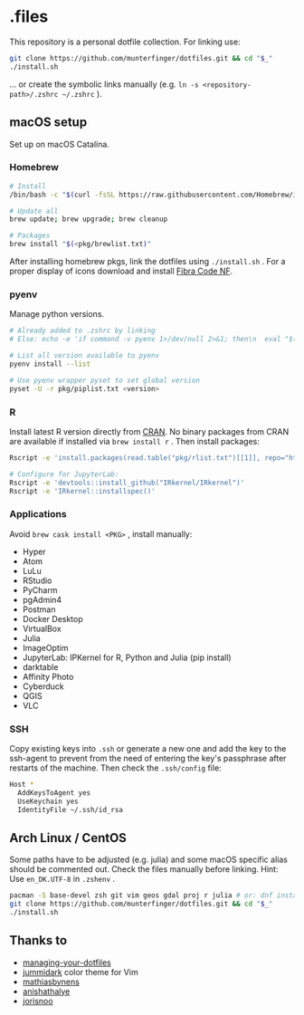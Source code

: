 # .files

This repository is a personal dotfile collection. For linking use:

``` bash
git clone https://github.com/munterfinger/dotfiles.git && cd "$_"
./install.sh
```

... or create the symbolic links manually (e.g. `ln -s <repository-path>/.zshrc ~/.zshrc` ).

## macOS setup

Set up on macOS Catalina.

### Homebrew

``` sh
# Install
/bin/bash -c "$(curl -fsSL https://raw.githubusercontent.com/Homebrew/install/master/install.sh)"

# Update all
brew update; brew upgrade; brew cleanup

# Packages
brew install "$(<pkg/brewlist.txt)"
```

After installing homebrew pkgs, link the dotfiles using `./install.sh` .
For a proper display of icons download and install [Fibra Code NF](https://www.nerdfonts.com/font-downloads).

### pyenv

Manage python versions.

``` bash
# Already added to .zshrc by linking
# Else: echo -e 'if command -v pyenv 1>/dev/null 2>&1; then\n  eval "$(pyenv init -)"\nfi' >> ~/.zshrc

# List all version available to pyenv
pyenv install --list

# Use pyenv wrapper pyset to set global version
pyset -U -r pkg/piplist.txt <version>
```

### R

Install latest R version directly from [CRAN](https://cloud.r-project.org). No binary packages from CRAN are available if installed via `brew install r` . Then install packages:

``` bash
Rscript -e 'install.packages(read.table("pkg/rlist.txt")[[1]], repo="https://cran.rstudio.com/")'

# Configure for JupyterLab:
Rscript -e 'devtools::install_github("IRkernel/IRkernel")'
Rscript -e 'IRkernel::installspec()'
```

### Applications

Avoid `brew cask install <PKG>` , install manually:

* Hyper
* Atom
* LuLu
* RStudio
* PyCharm
* pgAdmin4
* Postman
* Docker Desktop
* VirtualBox
* Julia
* ImageOptim
* JupyterLab: IPKernel for R, Python and Julia (pip install)
* darktable
* Affinity Photo
* Cyberduck
* QGIS
* VLC

### SSH

Copy existing keys into `.ssh` or generate a new one and add the key to the
ssh-agent to prevent from the need of entering the key's passphrase after
restarts of the machine. Then check the `.ssh/config` file:

``` sh
Host *
  AddKeysToAgent yes
  UseKeychain yes
  IdentityFile ~/.ssh/id_rsa
```

## Arch Linux / CentOS

Some paths have to be adjusted (e.g. julia) and some macOS specific alias should be commented out.
Check the files manually before linking. Hint: Use `en_DK.UTF-8` in `.zshenv` .

``` sh
pacman -S base-devel zsh git vim geos gdal proj r julia # or: dnf install
git clone https://github.com/munterfinger/dotfiles.git && cd "$_"
./install.sh
```

## Thanks to

* [managing-your-dotfiles](https://www.anishathalye.com/2014/08/03/managing-your-dotfiles/)
* [jummidark](https://github.com/jcherven/jummidark.vim) color theme for Vim
* [mathiasbynens](https://github.com/mathiasbynens/dotfiles)
* [anishathalye](https://github.com/anishathalye/dotfiles)
* [jorisnoo](https://github.com/jorisnoo/dotfiles)
